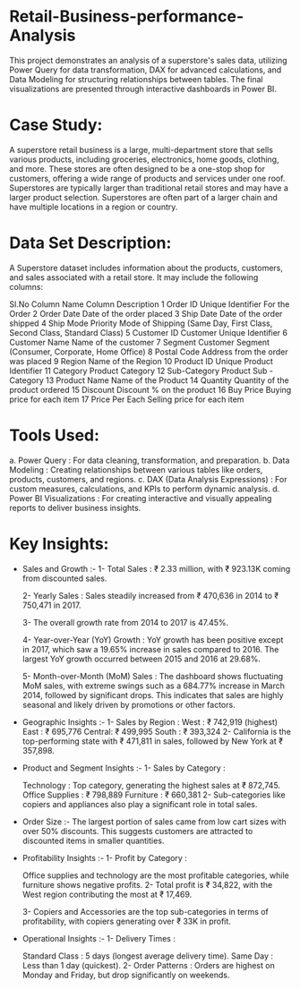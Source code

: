# Retail-Business-performance-Analysis
This project demonstrates an analysis of a superstore's sales data, utilizing Power Query for data transformation, DAX for advanced calculations, and Data Modeling for structuring relationships between tables. The final visualizations are presented through interactive dashboards in Power BI.

# Case Study:
A superstore retail business is a large, multi-department store that sells various products, including groceries, electronics, home goods, clothing, and more. These stores are often designed to be a one-stop shop for customers, offering a wide range of products and services under one roof. Superstores are typically larger than traditional retail stores and may have a larger product selection. Superstores are often part of a larger chain and have multiple locations in a region or country.

# Data Set Description:
A Superstore dataset includes information about the products, customers, and sales associated with a retail store. It may include the following columns:

Sl.No	Column Name	Column Description
1	Order ID	Unique Identifier For the Order
2	Order Date	Date of the order placed
3	Ship Date	Date of the order shipped
4	Ship Mode	Priority Mode of Shipping (Same Day, First Class, Second Class, Standard Class)
5	Customer ID	Customer Unique Identifier
6	Customer Name	Name of the customer
7	Segment	Customer Segment (Consumer, Corporate, Home Office)
8	Postal Code	Address from the order was placed
9	Region	Name of the Region
10	Product ID	Unique Product Identifier
11	Category	Product Category
12	Sub-Category	Product Sub - Category
13	Product Name	Name of the Product
14	Quantity	Quantity of the product ordered
15	Discount	Discount % on the product
16	Buy Price	Buying price for each item
17	Price	Per Each Selling price for each item

# Tools Used:
a. Power Query : For data cleaning, transformation, and preparation.
b. Data Modeling : Creating relationships between various tables like orders, products, customers, and regions.
c. DAX (Data Analysis Expressions) : For custom measures, calculations, and KPIs to perform dynamic analysis.
d. Power BI Visualizations : For creating interactive and visually appealing reports to deliver business insights.

# Key Insights:
* Sales and Growth :-
  1- Total Sales : ₹ 2.33 million, with ₹ 923.13K coming from discounted sales.

  2- Yearly Sales : Sales steadily increased from ₹ 470,636 in 2014 to ₹ 750,471 in 2017.

  3- The overall growth rate from 2014 to 2017 is 47.45%.

  4- Year-over-Year (YoY) Growth : YoY growth has been positive except in 2017, which saw a 19.65% increase in sales compared to 2016. The largest YoY growth 
   occurred between 2015 and 2016 at 29.68%.

  5- Month-over-Month (MoM) Sales : The dashboard shows fluctuating MoM sales, with extreme swings such as a 684.77% increase in March 2014, followed by 
  significant drops. This indicates that sales are highly seasonal and likely driven by promotions or other factors.

* Geographic Insights :-
  1- Sales by Region :
  West : ₹ 742,919 (highest)
  East : ₹ 695,776
  Central: ₹ 499,995
  South : ₹ 393,324
  2- California is the top-performing state with ₹ 471,811 in sales, followed by New York at ₹ 357,898.
  
* Product and Segment Insights :-
  1- Sales by Category :

  Technology : Top category, generating the highest sales at ₹ 872,745.
  Office Supplies : ₹ 798,889
  Furniture : ₹ 660,381
  2- Sub-categories like copiers and appliances also play a significant role in total sales.

* Order Size :-
  The largest portion of sales came from low cart sizes with over 50% discounts. This suggests customers are attracted to discounted items in smaller quantities.

* Profitability Insights :-
  1- Profit by Category :

  Office supplies and technology are the most profitable categories, while furniture shows negative profits.
  2- Total profit is ₹ 34,822, with the West region contributing the most at ₹ 17,469.

  3- Copiers and Accessories are the top sub-categories in terms of profitability, with copiers generating over ₹ 33K in profit.

* Operational Insights :-
  1- Delivery Times :

  Standard Class : 5 days (longest average delivery time).
  Same Day : Less than 1 day (quickest).
  2- Order Patterns : Orders are highest on Monday and Friday, but drop significantly on weekends.
